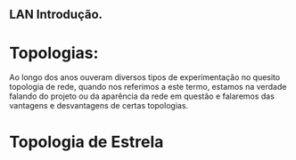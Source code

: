 ## LAN Introdução.

# Topologias:

Ao longo dos anos ouveram diversos tipos de experimentação no quesito topologia de rede, quando nos referimos a este termo, estamos na verdade falando do projeto ou da aparência da rede em questão
e falaremos das vantagens e desvantagens de certas topologias.

# Topologia de Estrela 

